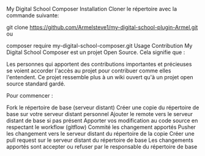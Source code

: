 My Digital School Composer
Installation
Cloner le répertoire avec la commande suivante:

git clone https://github.com/Armelsteve1/my-digital-school-plugin-Armel.git
ou

composer require my-digital-school-composer.git
Usage
Contribution
My Digital School Composer est un projet Open Source. Cela signifie que :

Les personnes qui apportent des contributions importantes et précieuses se voient accorder l'accès au projet pour contribuer comme elles l'entendent.
Ce projet ressemble plus à un wiki ouvert qu'à un projet open source standard gardé.

Pour commencer :

Fork le répertoire de base (serveur distant)
Créer une copie du répertoire de base sur votre serveur distant personnel
Ajouter le remote vers le serveur distant de base si pas présent
Apporter vos modification au code source en respectant le workflow (gitflow)
Commité les changement apportés
Pusher les changement vers le serveur distant du répertoire de la copie
Créer une pull request sur le serveur distant du répertoire de base
Les changements apportés sont accepter ou refuser par le responsable du répertoire de base